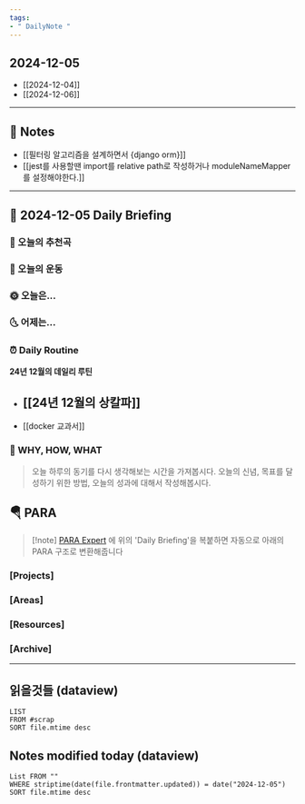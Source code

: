 ```yaml
---
tags:
- " DailyNote "
---
```


## 2024-12-05

- [[2024-12-04]] 
- [[2024-12-06]]

---

## 📝 Notes

- [[필터링 알고리즘을 설계하면서 {django orm}]]
- [[jest를 사용할땐 import를 relative path로 작성하거나 moduleNameMapper를 설정해야한다.]]


---
## 📅 2024-12-05 Daily Briefing

### 🎵 오늘의 추천곡

### 🏃 오늘의 운동

### 🌞 오늘은...

### 🌜 어제는...

### ⏰ Daily Routine

**24년 12월의 데일리 루틴**

- [[24년 12월의 상칼파]]
	- 
- [[docker 교과서]]

### 🚀 WHY, HOW, WHAT

> 오늘 하루의 동기를 다시 생각해보는 시간을 가져봅시다. 오늘의 신념, 목표를 달성하기 위한 방법, 오늘의 성과에 대해서 작성해봅시다.

##  🪂 PARA

> [!note] [PARA Expert](https://chatgpt.com/g/g-46Xrh4MXk-para-expert) 에 위의 'Daily Briefing'을 복붙하면 자동으로 아래의 PARA 구조로 변환해줍니다

### [Projects]
### [Areas]
### [Resources]
### [Archive]


---

## 읽을것들 (dataview)

```dataview
LIST
FROM #scrap
SORT file.mtime desc
```

## Notes modified today (dataview)

```dataview
List FROM "" 
WHERE striptime(date(file.frontmatter.updated)) = date("2024-12-05") 
SORT file.mtime desc
```
